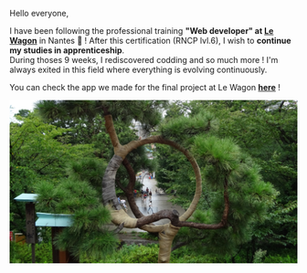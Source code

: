 Hello everyone,

I have been following the professional training **"Web developer" at [Le Wagon](https://www.lewagon.com/fr)** in Nantes :train: !
After this certification (RNCP lvl.6), I wish to **continue my studies in apprenticeship**.    
During thoses 9 weeks, I rediscovered codding and so much more ! I'm always exited in this field where everything is evolving continuously.

You can check the app we made for the final project at Le Wagon **[here](https://github.com/qlourenco/Diamond)** !

<p align="center"> <img src="https://github.com/Truong-Terence/Truong-Terence/blob/main/img/cover.jpg" alt="drawing" width="600"/> </p>
<!-- ![Cover](https://github.com/Truong-Terence/Truong-Terence/blob/main/img/cover.jpg) -->
